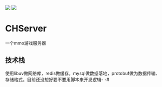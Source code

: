 [![](https://travis-ci.org/caodhuan/CHServer.svg?branch=master)](https://travis-ci.org/caodhuan/CHServer) ![](https://img.shields.io/badge/language-cpp-brightgreen.svg)
# CHServer
一个mmo游戏服务器

## 技术栈
使用libuv做网络库，redis做缓存，mysql做数据落地，protobuf做为数据传输、存储格式。目前还没想好要不要用脚本来开发逻辑- -#